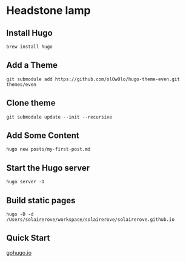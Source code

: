 # Headstone lamp

## Install Hugo

`brew install hugo`

## Add a Theme

`git submodule add https://github.com/olOwOlo/hugo-theme-even.git themes/even`

## Clone theme

`git submodule update --init --recursive`

## Add Some Content

`hugo new posts/my-first-post.md`

## Start the Hugo server

`hugo server -D`

## Build static pages

`hugo -D -d /Users/solairerove/workspace/solairerove/solairerove.github.io`

## Quick Start

[gohugo.io](https://gohugo.io/getting-started/quick-start/)
